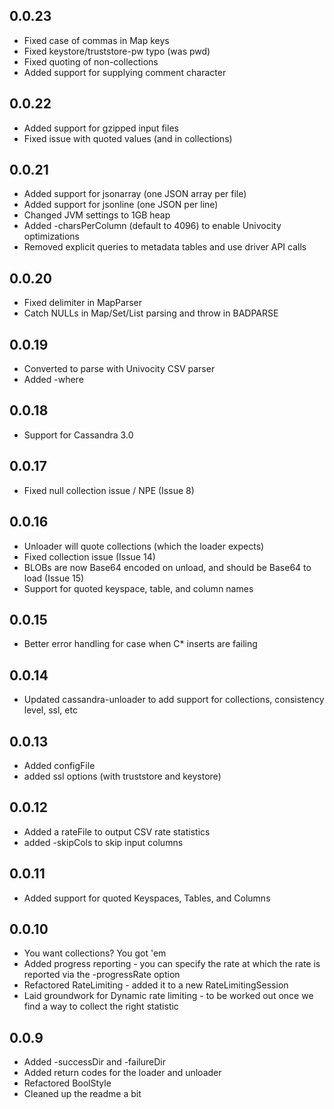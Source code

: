 ## 0.0.23
- Fixed case of commas in Map keys
- Fixed keystore/truststore-pw typo (was pwd)
- Fixed quoting of non-collections
- Added support for supplying comment character

## 0.0.22
- Added support for gzipped input files
- Fixed issue with quoted values (and in collections)

## 0.0.21
- Added support for jsonarray (one JSON array per file)
- Added support for jsonline (one JSON per line)
- Changed JVM settings to 1GB heap
- Added -charsPerColumn (default to 4096) to enable Univocity optimizations
- Removed explicit queries to metadata tables and use driver API calls

## 0.0.20
- Fixed delimiter in MapParser
- Catch NULLs in Map/Set/List parsing and throw in BADPARSE

## 0.0.19
- Converted to parse with Univocity CSV parser
- Added -where

## 0.0.18
- Support for Cassandra 3.0

## 0.0.17
- Fixed null collection issue / NPE (Issue 8)

## 0.0.16
- Unloader will quote collections (which the loader expects)
- Fixed collection issue (Issue 14)
- BLOBs are now Base64 encoded on unload, and should be Base64 to load (Issue 15)
- Support for quoted keyspace, table, and column names

## 0.0.15
- Better error handling for case when C* inserts are failing

## 0.0.14
- Updated cassandra-unloader to add support for collections,
	consistency level, ssl, etc

## 0.0.13
- Added configFile
- added ssl options (with truststore and keystore)

## 0.0.12
- Added a rateFile to output CSV rate statistics
- added -skipCols to skip input columns

## 0.0.11
- Added support for quoted Keyspaces, Tables, and Columns

## 0.0.10
- You want collections?  You got 'em
- Added progress reporting - you can specify the rate at which
	the rate is reported via the -progressRate option
- Refactored RateLimiting - added it to a new RateLimitingSession
- Laid groundwork for Dynamic rate limiting - to be worked out
	once we find a way to collect the right statistic

## 0.0.9
- Added -successDir and -failureDir
- Added return codes for the loader and unloader
- Refactored BoolStyle
- Cleaned up the readme a bit


